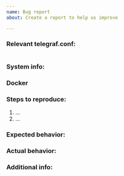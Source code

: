 ```yaml
---
name: Bug report
about: Create a report to help us improve

---
```

<!--
Please redirect any questions about Telegraf usage to the InfluxData Community
site: https://community.influxdata.com

Check the documentation for the related plugin including the troubleshooting
section if available.
-->

### Relevant telegraf.conf:
<!-- Place config in the toml code section. -->
```toml

```

### System info:

<!-- Include Telegraf version, operating system, and other relevant details -->

### Docker

<!-- If your bug involves third party dependencies or services, it can be very helpful to provide a Dockerfile or docker-compose.yml that repoduces the environment you're testing against -->

### Steps to reproduce:

<!-- Describe the steps to reproduce the bug. -->

1. ...
2. ...

### Expected behavior:

<!-- Describe what you expected to happen when you performed the above steps. -->

### Actual behavior:

<!-- Describe what actually happened when you performed the above steps. -->

### Additional info:

<!-- Include gist of relevant config, logs, etc. -->
